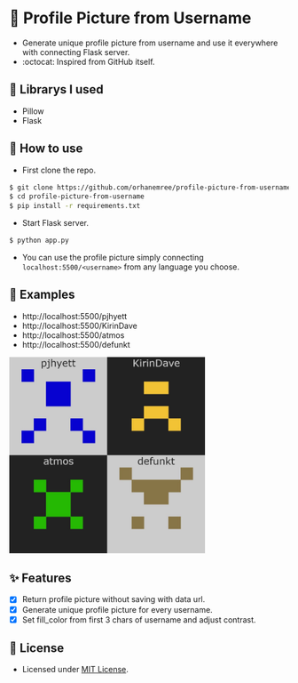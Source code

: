 # 🎨 Profile Picture from Username
* Generate unique profile picture from username and use it everywhere with connecting Flask server.
* :octocat: Inspired from GitHub itself.

## 🐍 Librarys I used
* Pillow
* Flask

## 🧐 How to use
* First clone the repo.
```bash
$ git clone https://github.com/orhanemree/profile-picture-from-username.git
$ cd profile-picture-from-username
$ pip install -r requirements.txt
```
* Start Flask server.
```bash
$ python app.py
```
* You can use the profile picture simply connecting ``localhost:5500/<username>`` from any language you choose.

## 🔎 Examples
* http://localhost:5500/pjhyett
* http://localhost:5500/KirinDave
* http://localhost:5500/atmos
* http://localhost:5500/defunkt

<img src="img/examples.jpg" alt="profile-picture-from-username" width="70%">

## ✨ Features
* [x] Return profile picture without saving with data url.
* [x] Generate unique profile picture for every username.
* [x] Set fill_color from first 3 chars of username and adjust contrast.

## 📃 License
* Licensed under [MIT License](https://github.com/orhanemree/profile-picture-from-username/blob/master/LICENSE).